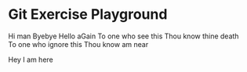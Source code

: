 # Git Exercise Playground

Hi man
Byebye
Hello aGain
To one who see this
Thou know thine death <br/>
To one who ignore this
Thou know am near

Hey I am here
